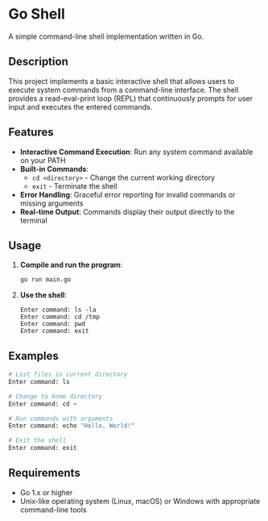 # Go Shell

A simple command-line shell implementation written in Go.

## Description

This project implements a basic interactive shell that allows users to execute system commands from a command-line interface. The shell provides a read-eval-print loop (REPL) that continuously prompts for user input and executes the entered commands.

## Features

- **Interactive Command Execution**: Run any system command available on your PATH
- **Built-in Commands**:
  - `cd <directory>` - Change the current working directory
  - `exit` - Terminate the shell
- **Error Handling**: Graceful error reporting for invalid commands or missing arguments
- **Real-time Output**: Commands display their output directly to the terminal

## Usage

1. **Compile and run the program**:
   ```bash
   go run main.go
   ```

2. **Use the shell**:
   ```
   Enter command: ls -la
   Enter command: cd /tmp
   Enter command: pwd
   Enter command: exit
   ```

## Examples

```bash
# List files in current directory
Enter command: ls

# Change to home directory
Enter command: cd ~

# Run commands with arguments
Enter command: echo "Hello, World!"

# Exit the shell
Enter command: exit
```


## Requirements

- Go 1.x or higher
- Unix-like operating system (Linux, macOS) or Windows with appropriate command-line tools
